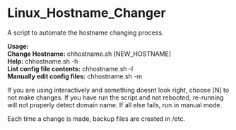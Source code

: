 # Linux_Hostname_Changer
A script to automate the hostname changing process.

<B>Usage:</B><BR>
<B>Change Hostname:</B>            chhostname.sh [NEW_HOSTNAME]<BR>
<B>Help:</B>                       chhostname.sh -h<BR>
<B>List config file contents:</B>  chhostname.sh -l<BR>
<B>Manually edit config files:</B> chhostname.sh -m<BR>

If you are using interactively and something doesnt look right, choose [N] to not make changes.  If you have run the script and not rebooted, re-running will not properly detect domain name.  If all else fails, run in manual mode.

Each time a change is made, backup files are created in /etc.
